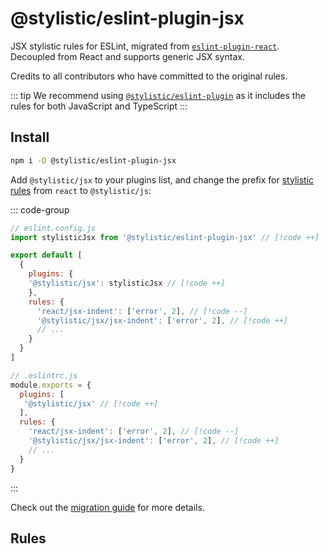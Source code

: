 # @stylistic/eslint-plugin-jsx

JSX stylistic rules for ESLint, migrated from [`eslint-plugin-react`](https://github.com/jsx-eslint/eslint-plugin-react). Decoupled from React and supports generic JSX syntax.

Credits to all contributors who have committed to the original rules.

::: tip
We recommend using [`@stylistic/eslint-plugin`](/packages/default) as it includes the rules for both JavaScript and TypeScript
:::

## Install

```sh
npm i -D @stylistic/eslint-plugin-jsx
```

Add `@stylistic/jsx` to your plugins list, and change the prefix for [stylistic rules](#rules) from `react` to `@stylistic/js`:

::: code-group

```js [Flat Config]
// eslint.config.js
import stylisticJsx from '@stylistic/eslint-plugin-jsx' // [!code ++]

export default [
  {
    plugins: {
    '@stylistic/jsx': stylisticJsx // [!code ++]
    },
    rules: {
      'react/jsx-indent': ['error', 2], // [!code --]
      '@stylistic/jsx/jsx-indent': ['error', 2], // [!code ++]
      // ...
    }
  }
]
```

```js [Legacy Config]
// .eslintrc.js
module.exports = {
  plugins: [
   '@stylistic/jsx' // [!code ++]
  ],
  rules: {
    'react/jsx-indent': ['error', 2], // [!code --]
    '@stylistic/jsx/jsx-indent': ['error', 2], // [!code ++]
    // ...
  }
}
```

:::

Check out the [migration guide](/guide/migration) for more details.

## Rules

<RuleList package="jsx" />
